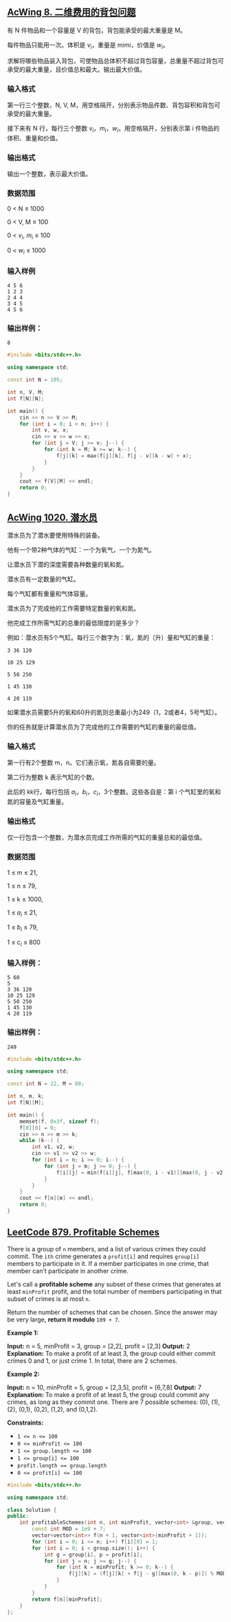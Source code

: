 ## [AcWing **8. 二维费用的背包问题**](https://www.acwing.com/problem/content/description/8/)

有 N 件物品和一个容量是 V 的背包，背包能承受的最大重量是 M。

每件物品只能用一次。体积是 $v_i$，重量是 mimi，价值是 $w_i$。

求解将哪些物品装入背包，可使物品总体积不超过背包容量，总重量不超过背包可承受的最大重量，且价值总和最大。输出最大价值。

### **输入格式**

第一行三个整数，N, V, M，用空格隔开，分别表示物品件数、背包容积和背包可承受的最大重量。

接下来有 N 行，每行三个整数 $v_i$，$m_i$，$w_i$，用空格隔开，分别表示第 i 件物品的体积、重量和价值。

### **输出格式**

输出一个整数，表示最大价值。

### **数据范围**

0 < N ≤ 1000

0 < V, M ≤ 100

0 < $v_i$, $m_i$ ≤ 100

0 < $w_i$ ≤ 1000

### **输入样例**

```
4 5 6
1 2 3
2 4 4
3 4 5
4 5 6
```

### **输出样例：**

```
8
```

```cpp
#include <bits/stdc++.h>

using namespace std;

const int N = 105;

int n, V, M;
int f[N][N];

int main() {
    cin >> n >> V >> M;
    for (int i = 0; i < n; i++) {
        int v, w, x;
        cin >> v >> w >> x;
        for (int j = V; j >= v; j--) {
            for (int k = M; k >= w; k--) {
                f[j][k] = max(f[j][k], f[j - v][k - w] + x);
            }
        }
    }
    cout << f[V][M] << endl;
    return 0;
}
```

## [AcWing **1020. 潜水员**](https://www.acwing.com/problem/content/description/1022/)

潜水员为了潜水要使用特殊的装备。

他有一个带2种气体的气缸：一个为氧气，一个为氮气。

让潜水员下潜的深度需要各种数量的氧和氮。

潜水员有一定数量的气缸。

每个气缸都有重量和气体容量。

潜水员为了完成他的工作需要特定数量的氧和氮。

他完成工作所需气缸的总重的最低限度的是多少？

例如：潜水员有5个气缸。每行三个数字为：氧，氮的（升）量和气缸的重量：

```
3 36 120

10 25 129

5 50 250

1 45 130

4 20 119
```

如果潜水员需要5升的氧和60升的氮则总重最小为249（1，2或者4，5号气缸）。

你的任务就是计算潜水员为了完成他的工作需要的气缸的重量的最低值。

### **输入格式**

第一行有2个整数 m，n。它们表示氧，氮各自需要的量。

第二行为整数 k 表示气缸的个数。

此后的 kk行，每行包括 $a_i$，$b_i$，$c_i$，3个整数。这些各自是：第 i 个气缸里的氧和氮的容量及气缸重量。

### **输出格式**

仅一行包含一个整数，为潜水员完成工作所需的气缸的重量总和的最低值。

### **数据范围**

1 ≤ m ≤ 21,

1 ≤ n ≤ 79,

1 ≤ k ≤ 1000,

1 ≤ $a_i$ ≤ 21,

1 ≤ $b_i$ ≤ 79,

1 ≤ $c_i$ ≤ 800

### **输入样例：**

```
5 60
5
3 36 120
10 25 129
5 50 250
1 45 130
4 20 119
```

### **输出样例：**

```
249
```

```cpp
#include <bits/stdc++.h>

using namespace std;

const int N = 22, M = 80;

int n, m, k;
int f[N][M];

int main() {
    memset(f, 0x3f, sizeof f);
    f[0][0] = 0;
    cin >> n >> m >> k;
    while (k--) {
        int v1, v2, w;
        cin >> v1 >> v2 >> w;
        for (int i = n; i >= 0; i--) {
            for (int j = m; j >= 0; j--) {
                f[i][j] = min(f[i][j], f[max(0, i - v1)][max(0, j - v2)] + w);
            }
        }
    }
    cout << f[n][m] << endl;
    return 0;
}
```






## [LeetCode 879. Profitable Schemes](https://leetcode.cn/problems/profitable-schemes/)
There is a group of `n` members, and a list of various crimes they could commit. The `ith` crime generates a `profit[i]` and requires `group[i]` members to participate in it. If a member participates in one crime, that member can't participate in another crime.

Let's call a **profitable scheme** any subset of these crimes that generates at least `minProfit` profit, and the total number of members participating in that subset of crimes is at most `n`.

Return the number of schemes that can be chosen. Since the answer may be very large, **return it modulo** `109 + 7`.

**Example 1:**

**Input:** n = 5, minProfit = 3, group = \[2,2\], profit = \[2,3\]
**Output:** 2
**Explanation:** To make a profit of at least 3, the group could either commit crimes 0 and 1, or just crime 1.
In total, there are 2 schemes.

**Example 2:**

**Input:** n = 10, minProfit = 5, group = \[2,3,5\], profit = \[6,7,8\]
**Output:** 7
**Explanation:** To make a profit of at least 5, the group could commit any crimes, as long as they commit one.
There are 7 possible schemes: (0), (1), (2), (0,1), (0,2), (1,2), and (0,1,2).

**Constraints:**

-   `1 <= n <= 100`
-   `0 <= minProfit <= 100`
-   `1 <= group.length <= 100`
-   `1 <= group[i] <= 100`
-   `profit.length == group.length`
-   `0 <= profit[i] <= 100`
```cpp
#include <bits/stdc++.h>

using namespace std;

class Solution {
public:
    int profitableSchemes(int n, int minProfit, vector<int> &group, vector<int> &profit) {
        const int MOD = 1e9 + 7;
        vector<vector<int>> f(n + 1, vector<int>(minProfit + 1));
        for (int i = 0; i <= n; i++) f[i][0] = 1;
        for (int i = 0; i < group.size(); i++) {
            int g = group[i], p = profit[i];
            for (int j = n; j >= g; j--) {
                for (int k = minProfit; k >= 0; k--) {
                    f[j][k] = (f[j][k] + f[j - g][max(0, k - p)]) % MOD;
                }
            }
        }
        return f[n][minProfit];
    }
};
```